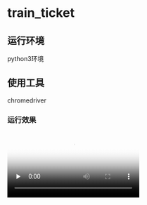 # train_ticket


## 运行环境
python3环境

## 使用工具
chromedriver

### 运行效果
<video id="video" controls="" preload="none" poster="https://github.com/zhibuyu/train_ticket/blob/master/video/%E6%8A%A2%E7%A5%A8%E6%88%90%E5%8A%9F.png">
<source id="mp4" src="https://github.com/zhibuyu/train_ticket/blob/master/video/%E6%8A%A2%E7%81%AB%E8%BD%A6%E7%A5%A8.mp4" type="video/mp4">
</video>

